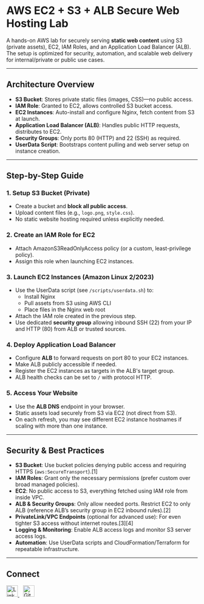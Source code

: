 # AWS EC2 + S3 + ALB Secure Web Hosting Lab

A hands-on AWS lab for securely serving **static web content** using S3 (private assets), EC2, IAM Roles, and an Application Load Balancer (ALB). The setup is optimized for security, automation, and scalable web delivery for internal/private or public use cases.

***

## Architecture Overview

- **S3 Bucket**: Stores private static files (images, CSS)—no public access.
- **IAM Role**: Granted to EC2, allows controlled S3 bucket access.
- **EC2 Instances**: Auto-install and configure Nginx, fetch content from S3 at launch.
- **Application Load Balancer (ALB)**: Handles public HTTP requests, distributes to EC2.
- **Security Groups**: Only ports 80 (HTTP) and 22 (SSH) as required.
- **UserData Script**: Bootstraps content pulling and web server setup on instance creation.

***

## Step-by-Step Guide

### 1. Setup S3 Bucket (Private)

- Create a bucket and **block all public access**.
- Upload content files (e.g., `logo.png`, `style.css`).
- No static website hosting required unless explicitly needed.

### 2. Create an IAM Role for EC2

- Attach AmazonS3ReadOnlyAccess policy (or a custom, least-privilege policy).
- Assign this role when launching EC2 instances.

### 3. Launch EC2 Instances (Amazon Linux 2/2023)

- Use the UserData script (see `/scripts/userdata.sh`) to:
  - Install Nginx
  - Pull assets from S3 using AWS CLI
  - Place files in the Nginx web root
- Attach the IAM role created in the previous step.
- Use dedicated **security group** allowing inbound SSH (22) from your IP and HTTP (80) from ALB or trusted sources.

### 4. Deploy Application Load Balancer

- Configure **ALB** to forward requests on port 80 to your EC2 instances.
- Make ALB publicly accessible if needed.
- Register the EC2 instances as targets in the ALB's target group.
- ALB health checks can be set to `/` with protocol HTTP.

### 5. Access Your Website

- Use the **ALB DNS** endpoint in your browser.
- Static assets load securely from S3 via EC2 (not direct from S3).
- On each refresh, you may see different EC2 instance hostnames if scaling with more than one instance.

***

## Security & Best Practices

- **S3 Bucket**: Use bucket policies denying public access and requiring HTTPS (`aws:SecureTransport`).[1]
- **IAM Roles**: Grant only the necessary permissions (prefer custom over broad managed policies).
- **EC2**: No public access to S3, everything fetched using IAM role from inside VPC.
- **ALB & Security Groups**: Only allow needed ports. Restrict EC2 to only ALB (reference ALB’s security group in EC2 inbound rules).[2]
- **PrivateLink/VPC Endpoints** (optional for advanced use): For even tighter S3 access without internet routes.[3][4]
- **Logging & Monitoring**: Enable ALB access logs and monitor S3 server access logs.
- **Automation**: Use UserData scripts and CloudFormation/Terraform for repeatable infrastructure.

***



## Connect

<a href="https://www.linkedin.com/in/hiranmaya-biswas-505a1823a/" target="_blank">
  <img src="https://img.shields.io/badge/LinkedIn-Connect-blue?logo=linkedin" alt="LinkedIn" height="30">
</a>
<a href="https://github.com/Harry-404" target="_blank" style="margin-left:10px;">
  <img src="https://img.shields.io/badge/GitHub-Follow-black?logo=github" alt="GitHub" height="30">
</a>

